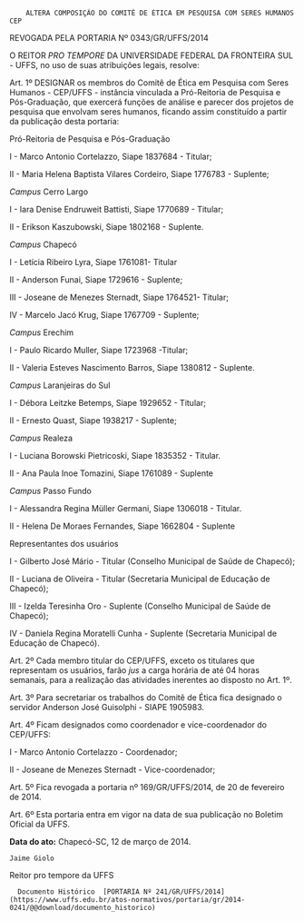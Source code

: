         ALTERA COMPOSIÇÃO DO COMITÊ DE ÉTICA EM PESQUISA COM SERES HUMANOS CEP  

REVOGADA PELA PORTARIA Nº 0343/GR/UFFS/2014

 O REITOR *PRO TEMPORE* DA UNIVERSIDADE FEDERAL DA FRONTEIRA SUL - UFFS, no uso de suas atribuições legais, resolve:

 Art. 1º DESIGNAR os membros do Comitê de Ética em Pesquisa com Seres Humanos - CEP/UFFS - instância vinculada a Pró-Reitoria de Pesquisa e Pós-Graduação, que exercerá funções de análise e parecer dos projetos de pesquisa que envolvam seres humanos, ficando assim constituído a partir da publicação desta portaria:

 Pró-Reitoria de Pesquisa e Pós-Graduação

 I - Marco Antonio Cortelazzo, Siape 1837684 - Titular;

 II - Maria Helena Baptista Vilares Cordeiro, Siape 1776783 - Suplente;

 *Campus* Cerro Largo

 I - Iara Denise Endruweit Battisti, Siape 1770689 - Titular;

 II - Erikson Kaszubowski, Siape 1802168 - Suplente.

 *Campus* Chapecó

 I - Letícia Ribeiro Lyra, Siape 1761081- Titular

 II - Anderson Funai, Siape 1729616 - Suplente;

 III - Joseane de Menezes Sternadt, Siape 1764521- Titular;

 IV - Marcelo Jacó Krug, Siape 1767709 - Suplente;

 *Campus* Erechim

 I - Paulo Ricardo Muller, Siape 1723968 -Titular;

 II - Valeria Esteves Nascimento Barros, Siape 1380812 - Suplente.

 *Campus* Laranjeiras do Sul

 I - Débora Leitzke Betemps, Siape 1929652 - Titular;

 II - Ernesto Quast, Siape 1938217 - Suplente;

 *Campus* Realeza

 I - Luciana Borowski Pietricoski, Siape 1835352 - Titular.

 II - Ana Paula Inoe Tomazini, Siape 1761089 - Suplente

 *Campus* Passo Fundo

 I - Alessandra Regina Müller Germani, Siape 1306018 - Titular.

 II - Helena De Moraes Fernandes, Siape 1662804 - Suplente

 Representantes dos usuários

 I - Gilberto José Mário - Titular (Conselho Municipal de Saúde de Chapecó);

 II - Luciana de Oliveira - Titular (Secretaria Municipal de Educação de Chapecó);

 III - Izelda Teresinha Oro - Suplente (Conselho Municipal de Saúde de Chapecó);

 IV - Daniela Regina Moratelli Cunha - Suplente (Secretaria Municipal de Educação de Chapecó).

 Art. 2º Cada membro titular do CEP/UFFS, exceto os titulares que representam os usuários, farão *jus* a carga horária de até 04 horas semanais, para a realização das atividades inerentes ao disposto no Art. 1º.

 Art. 3º Para secretariar os trabalhos do Comitê de Ética fica designado o servidor Anderson José Guisolphi - SIAPE 1905983.

 Art. 4º Ficam designados como coordenador e vice-coordenador do CEP/UFFS:

 I - Marco Antonio Cortelazzo - Coordenador;

 II - Joseane de Menezes Sternadt - Vice-coordenador;

 Art. 5º Fica revogada a portaria nº 169/GR/UFFS/2014, de 20 de fevereiro de 2014.

 Art. 6º Esta portaria entra em vigor na data de sua publicação no Boletim Oficial da UFFS.

  

   **Data do ato:** Chapecó-SC, 12 de março de 2014.   
 

    Jaime Giolo   
 Reitor pro tempore da UFFS 

      Documento Histórico  [PORTARIA Nº 241/GR/UFFS/2014](https://www.uffs.edu.br/atos-normativos/portaria/gr/2014-0241/@@download/documento_historico)     
      